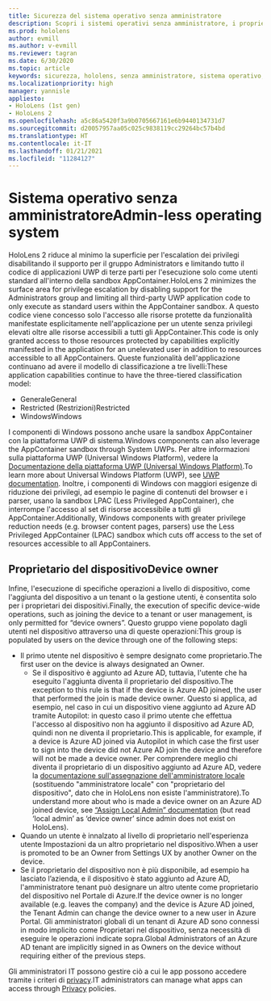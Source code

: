 ```yaml
---
title: Sicurezza del sistema operativo senza amministratore
description: Scopri i sistemi operativi senza amministratore, i proprietari dei dispositivi e la sicurezza nei dispositivi di realtà mista HoloLens.
ms.prod: hololens
author: evmill
ms.author: v-evmill
ms.reviewer: tagran
ms.date: 6/30/2020
ms.topic: article
keywords: sicurezza, hololens, senza amministratore, sistema operativo, sistema operativo senza amministratore, OS amministratore, OS senza amministratore, hololens 2, sicurezza hololens2,
ms.localizationpriority: high
manager: yannisle
appliesto:
- HoloLens (1st gen)
- HoloLens 2
ms.openlocfilehash: a5c86a5420f3a9b0705667161e6b9440134731d7
ms.sourcegitcommit: d20057957aa05c025c9838119cc29264bc57b4bd
ms.translationtype: HT
ms.contentlocale: it-IT
ms.lasthandoff: 01/21/2021
ms.locfileid: "11284127"
---
```

# <span data-ttu-id="77b4a-104">Sistema operativo senza amministratore</span><span class="sxs-lookup"><span data-stu-id="77b4a-104">Admin-less operating system</span></span>

<span data-ttu-id="77b4a-105">HoloLens 2 riduce al minimo la superficie per l'escalation dei privilegi disabilitando il supporto per il gruppo Administrators e limitando tutto il codice di applicazioni UWP di terze parti per l'esecuzione solo come utenti standard all'interno della sandbox AppContainer.</span><span class="sxs-lookup"><span data-stu-id="77b4a-105">HoloLens 2 minimizes the surface area for privilege escalation by disabling support for the Administrators group and limiting all third-party UWP application code to only execute as standard users within the AppContainer sandbox.</span></span> <span data-ttu-id="77b4a-106">A questo codice viene concesso solo l'accesso alle risorse protette da funzionalità manifestate esplicitamente nell'applicazione per un utente senza privilegi elevati oltre alle risorse accessibili a tutti gli AppContainer.</span><span class="sxs-lookup"><span data-stu-id="77b4a-106">This code is only granted access to those resources protected by capabilities explicitly manifested in the application for an unelevated user in addition to resources accessible to all AppContainers.</span></span>
<span data-ttu-id="77b4a-107">Queste funzionalità dell'applicazione continuano ad avere il modello di classificazione a tre livelli:</span><span class="sxs-lookup"><span data-stu-id="77b4a-107">These application capabilities continue to have the three-tiered classification model:</span></span>
  * <span data-ttu-id="77b4a-108">Generale</span><span class="sxs-lookup"><span data-stu-id="77b4a-108">General</span></span>
  * <span data-ttu-id="77b4a-109">Restricted (Restrizioni)</span><span class="sxs-lookup"><span data-stu-id="77b4a-109">Restricted</span></span>
  * <span data-ttu-id="77b4a-110">Windows</span><span class="sxs-lookup"><span data-stu-id="77b4a-110">Windows</span></span>

<span data-ttu-id="77b4a-111">I componenti di Windows possono anche usare la sandbox AppContainer con la piattaforma UWP di sistema.</span><span class="sxs-lookup"><span data-stu-id="77b4a-111">Windows components can also leverage the AppContainer sandbox through System UWPs.</span></span> <span data-ttu-id="77b4a-112">Per altre informazioni sulla piattaforma UWP (Universal Windows Platform), vedere la [Documentazione della piattaforma UWP (Universal Windows Platform)](https://docs.microsoft.com/windows/uwp/).</span><span class="sxs-lookup"><span data-stu-id="77b4a-112">To learn more about Universal Windows Platform (UWP), see [UWP documentation](https://docs.microsoft.com/windows/uwp/).</span></span> <span data-ttu-id="77b4a-113">Inoltre, i componenti di Windows con maggiori esigenze di riduzione dei privilegi, ad esempio le pagine di contenuti del browser e i parser, usano la sandbox LPAC (Less Privileged AppContainer), che interrompe l'accesso al set di risorse accessibile a tutti gli AppContainer.</span><span class="sxs-lookup"><span data-stu-id="77b4a-113">Additionally, Windows components with greater privilege reduction needs (e.g. browser content pages, parsers) use the Less Privileged AppContainer (LPAC) sandbox which cuts off access to the set of resources accessible to all AppContainers.</span></span>

## <span data-ttu-id="77b4a-114">Proprietario del dispositivo</span><span class="sxs-lookup"><span data-stu-id="77b4a-114">Device owner</span></span>

<span data-ttu-id="77b4a-115">Infine, l'esecuzione di specifiche operazioni a livello di dispositivo, come l'aggiunta del dispositivo a un tenant o la gestione utenti, è consentita solo per i proprietari dei dispositivi.</span><span class="sxs-lookup"><span data-stu-id="77b4a-115">Finally, the execution of specific device-wide operations, such as joining the device to a tenant or user management, is only permitted for “device owners”.</span></span> <span data-ttu-id="77b4a-116">Questo gruppo viene popolato dagli utenti nel dispositivo attraverso una di queste operazioni:</span><span class="sxs-lookup"><span data-stu-id="77b4a-116">This group is populated by users on the device through one of the following steps:</span></span>
  * <span data-ttu-id="77b4a-117">Il primo utente nel dispositivo è sempre designato come proprietario.</span><span class="sxs-lookup"><span data-stu-id="77b4a-117">The first user on the device is always designated an Owner.</span></span> 
    * <span data-ttu-id="77b4a-118">Se il dispositivo è aggiunto ad Azure AD, tuttavia, l'utente che ha eseguito l'aggiunta diventa il proprietario del dispositivo.</span><span class="sxs-lookup"><span data-stu-id="77b4a-118">The exception to this rule is that if the device is Azure AD joined, the user that performed the join is made device owner.</span></span> <span data-ttu-id="77b4a-119">Questo si applica, ad esempio, nel caso in cui un dispositivo viene aggiunto ad Azure AD tramite Autopilot: in questo caso il primo utente che effettua l'accesso al dispositivo non ha aggiunto il dispositivo ad Azure AD, quindi non ne diventa il proprietario.</span><span class="sxs-lookup"><span data-stu-id="77b4a-119">This is applicable, for example, if a device is Azure AD joined via Autopilot in which case the first user to sign into the device did not Azure AD join the device and therefore will not be made a device owner.</span></span> <span data-ttu-id="77b4a-120">Per comprendere meglio chi diventa il proprietario di un dispositivo aggiunto ad Azure AD, vedere la [documentazione sull'assegnazione dell'amministratore locale](https://docs.microsoft.com/azure/active-directory/devices/assign-local-admin) (sostituendo "amministratore locale" con "proprietario del dispositivo", dato che in HoloLens non esiste l'amministratore).</span><span class="sxs-lookup"><span data-stu-id="77b4a-120">To understand more about who is made a device owner on an Azure AD joined device, see [“Assign Local Admin” documentation](https://docs.microsoft.com/azure/active-directory/devices/assign-local-admin) (but read ‘local admin’ as ‘device owner’ since admin does not exist on HoloLens).</span></span>
  * <span data-ttu-id="77b4a-121">Quando un utente è innalzato al livello di proprietario nell'esperienza utente Impostazioni da un altro proprietario nel dispositivo.</span><span class="sxs-lookup"><span data-stu-id="77b4a-121">When a user is promoted to be an Owner from Settings UX by another Owner on the device.</span></span>
  * <span data-ttu-id="77b4a-122">Se il proprietario del dispositivo non è più disponibile, ad esempio ha lasciato l’azienda, e il dispositivo è stato aggiunto ad Azure AD, l'amministratore tenant può designare un altro utente come proprietario del dispositivo nel Portale di Azure.</span><span class="sxs-lookup"><span data-stu-id="77b4a-122">If the device owner is no longer available (e.g. leaves the company) and the device is Azure AD joined, the Tenant Admin can change the device owner to a new user in Azure Portal.</span></span>
<span data-ttu-id="77b4a-123">Gli amministratori globali di un tenant di Azure AD sono connessi in modo implicito come Proprietari nel dispositivo, senza necessità di eseguire le operazioni indicate sopra.</span><span class="sxs-lookup"><span data-stu-id="77b4a-123">Global Administrators of an Azure AD tenant are implicitly signed in as Owners on the device without requiring either of the previous steps.</span></span> 

<span data-ttu-id="77b4a-124">Gli amministratori IT possono gestire ciò a cui le app possono accedere tramite i criteri di [privacy](https://docs.microsoft.com/windows/client-management/mdm/policy-csp-privacy).</span><span class="sxs-lookup"><span data-stu-id="77b4a-124">IT administrators can manage what apps can access through [Privacy](https://docs.microsoft.com/windows/client-management/mdm/policy-csp-privacy) policies.</span></span> 
